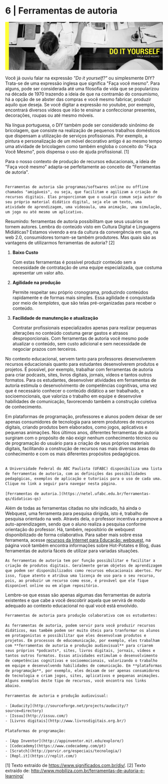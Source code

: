 # 6 | Ferramentas de autoria

![Do it yourself](imagens/FACA.png)

Você já ouviu falar na expressão *"Do it yourself?"*  ou simplesmente DIY? Trata-se de uma expressão inglesa que significa "Faça você mesmo". Para alguns, pode ser considerada até uma filosofia de vida que se popularizou na década de 1970 trazendo a ideia de que na contramão do consumismo, há a opção de se abster das compras e você mesmo fabricar, produzir aquilo que deseja. Se você digitar a expressão no youtube, por exemplo, encontrará diversos vídeos que irão te ensinar a confeccionar presentes, decorações, roupas ou até mesmo móveis. 

Na língua portuguesa, o DIY também pode ser considerado sinônimo de bricolagem, que consiste na realização de pequenos trabalhos domésticos que dispensam a utilização de serviços profissionais. Por exemplo, a pintura e personalização de um móvel decorativo antigo é ao mesmo tempo uma atividade de bricolagem como também engloba o conceito do "Faça Você Mesmo", pois dispensa o uso de ajuda profissional. [1]

Para o nosso contexto de produção de recursos educacionais, a ideia de "Faça você mesmo" adapta-se perfeitamente ao conceito de "Ferramentas de autoria".

```{admonition} Mas o que são ferramentas de autoria afinal?

Ferramentas de autoria são programas/softwares online ou offline chamados "amigáveis", ou seja, que facilitam e agilizam a criação de recursos digitais. Elas proporcionam que o usuário comum seja autor do seu próprio material didático digital, seja ele um texto, uma atividade de aprendizagem, uma videoaula, uma animação, uma simulação, um jogo ou até mesmo um aplicativo.
```

Resumindo: ferramentas de autoria possibilitam que seus usuários se tornem autores.  Lembra do conteúdo visto em Cultura Digital e Linguagens Midiáticas? Estamos vivendo a era da cultura da convergência em que, na web 2.0, consumidores tornam-se também produtores. Mas quais são as vantagens de utilizarmos ferramentas de autoria? [2]

1. **Baixo Custo**

   Com estas ferramentas é possível produzir conteúdo sem a necessidade de contratação de uma equipe especializada, que costuma apresentar um valor alto.

2. **Agilidade na produção**
 
   Permite respeitar seu próprio cronograma, produzindo conteúdos rapidamente e de formas mais simples. Essa agilidade é conquistada por meio de *templates*, que são telas pré-organizadas para receber o conteúdo.

3. **Facilidade de manutenção e atualização**

   Contratar profissionais especializados apenas para realizar pequenas alterações no conteúdo costuma gerar gastos e atrasos desproporcionais. Com ferramentas de autoria você mesmo pode atualizar o conteúdo, sem custo adicional e sem necessidade de negociar prazos com terceiros.

No contexto educacional, servem tanto para professores desenvolverem recursos educacionais quanto para estudantes desenvolverem produtos e projetos. É possível, por exemplo, trabalhar com ferramentas de autoria para criar podcasts, sites, livros digitais, jornais, vídeos e tantos outros formatos. Para os estudantes, desenvolver atividades em ferramentas de autoria estimula o desenvolvimento de competências cognitivas, uma vez que é necessário conhecer o conteúdo didático a ser trabalhado, e socioemocionais, que valoriza o trabalho em equipe e desenvolve habilidades de comunicação, favorecendo também a construção coletiva de conhecimento.

Em plataformas de programação, professores e alunos podem deixar de ser apenas consumidores de tecnologia para serem produtores de recursos digitais, criando produtos bem elaborados, como jogos, aplicativos e pequenas animações. Nos últimos anos, diferentes ferramentas de autoria surgiram com o propósito de não exigir nenhum conhecimento técnico ou de programação do usuário para a criação de seus próprios materiais digitais, facilitando a construção de recursos nas mais diversas áreas do conhecimento e com os mais diferentes propósitos pedagógicos.

```{admonition} Aprofunde seus conhecimentos

A Universidade Federal do ABC Paulista (UFABC) disponibiliza uma lista de ferramentas de autoria, com as definições das possibilidades pedagógicas, exemplos de aplicação e tutoriais para o uso de cada uma. Clique no link a seguir para navegar nesta página.

[Ferramentas de autoria.](https://netel.ufabc.edu.br/ferramentas-qs/didaticas-qs)
```

Além de todas as ferramentas citadas no site indicado, há ainda o Webquest, uma ferramenta para pesquisa dirigida, isto é, trabalho de pesquisa orientado na web. Através dela, o professor incentiva e promove a auto-aprendizagem, sendo que o aluno realiza a pesquisa conforme orientação do professor. Há, também, repositório de webquest disponibilizado de forma colaborativa. Para saber mais sobre essa ferramenta, acesse [recursos da Internet para Educação: webquest](http://webeduc.mec.gov.br/webquest/), na página você também encontra informações sobre Hot-Potates e Blog, duas ferramentas de autoria fáceis de utilizar para variadas situações.

```{admonition} Dica importante
As ferramentas de autoria tem por função possibilitar e facilitar a criação de produtos digitais. Geralmente geram objetos de aprendizagem que podem ser disponibilizados como recursos educacionais abertos. Por isso, fique atento e atribua uma licença de uso para o seu recurso, pois, ao produzir um recurso como esse, é provável que ele fique disponível online ou em algum repositório.
```

Lembre-se que essas são apenas algumas das ferramentas de autoria existentes e que cabe a você descobrir aquela que servirá de modo adequado ao contexto educacional no qual você está envolvido.

```{admonition} Na prática
Ferramentas de autoria para produção colaborativa com os estudantes:

As ferramentas de autoria, podem servir para você produzir recursos didáticos, mas também podem ser muito úteis para tranformar os alunos em protagonistas e possibilitar que eles desenvolvam produtos e projetos. Em processos de educomunicação, por exemplo, eles trabalham com **ferramentas de autoria e produção audiovisual** para criarem seus próprios *podcasts*, sites, livros digitais, jornais, vídeos e tantos outros formatos. Essas atividades estimulam o desenvolvimento de competências cognitivas e socioemocionais, valorizando o trabalho em equipe e desenvolvendo habilidades de comunicação. Em **plataformas de programação**, por exemplo, eles deixam de ser apenas consumidores de tecnologia e criam jogos, sites, aplicativos e pequenas animações. Alguns exemplos deste tipo de recursos, você encontra nos links abaixo.

Ferramentas de autoria e produção audiovisual:

- [Audacity](http://sourceforge.net/projects/audacity/?source=directory)
- [Issuu](http://issuu.com/)
- [Livros digitais](http://www.livrosdigitais.org.br/)

Plataformas de programação:

- [App Inventor](http://appinventor.mit.edu/explore/)
- [Codecademy](https://www.codecademy.com/pt)
- [Scratch](http://porvir.org/especiais/tecnologia/)
- [Repl.it](https://replit.com/)

```

[1] Texto extraído de <https://www.significados.com.br/diy/>.
[2] Texto extraído de: <http://www.mobiliza.com.br/ferramentas-de-autoria-e-learning/>
